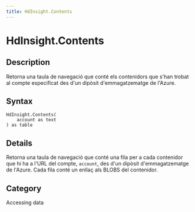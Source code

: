 ```yaml
---
title: HdInsight.Contents
---
```


# HdInsight.Contents


## Description

Retorna una taula de navegació que conté els contenidors que s&#39;han trobat al compte especificat des d&#39;un dipòsit d&#39;emmagatzematge de l&#39;Azure.


## Syntax

```powerquery
HdInsight.Contents(
    account as text
) as table
```


## Details

Retorna una taula de navegació que conté una fila per a cada contenidor que hi ha a l'URL del compte, <code>account</code>, des d'un dipòsit d'emmagatzematge de l'Azure. Cada fila conté un enllaç als BLOBS del contenidor.



## Category
Accessing data
